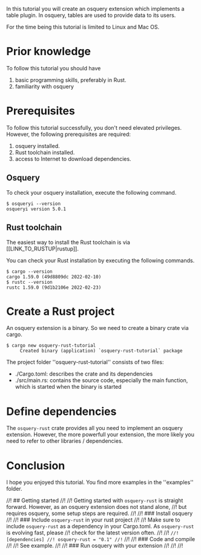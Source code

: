 In this tutorial you will create an osquery extension which implements a table plugin. In osquery, tables are used 
to provide data to its users.

For the time being this tutorial is limited to Linux and Mac OS.

# Prior knowledge

To follow this tutorial you should have 

1. basic programming skills, preferably in Rust.
2. familiarity with osquery

# Prerequisites

To follow this tutorial successfully, you don't need elevated privileges. However, the following prerequisites 
are required:

1. osquery installed.
2. Rust toolchain installed.
3. access to Internet to download dependencies.

## Osquery

To check your osquery installation, execute the following command.

```
$ osqueryi --version
osqueryi version 5.0.1
```

## Rust toolchain

The easiest way to install the Rust toolchain is via [[LINK_TO_RUSTUP|rustup]].

You can check your Rust installation by executing the following commands.

```
$ cargo --version
cargo 1.59.0 (49d8809dc 2022-02-10)
$ rustc --version
rustc 1.59.0 (9d1b2106e 2022-02-23)
```

# Create a Rust project

An osquery extension is a binary. So we need to create a binary crate via cargo.

```
$ cargo new osquery-rust-tutorial
     Created binary (application) `osquery-rust-tutorial` package
```

The project folder ''osquery-rust-tutorial'' consists of two files:

* ./Cargo.toml: describes the crate and its dependencies
* ./src/main.rs: contains the source code, especially the main function, which is started when the binary is started

# Define dependencies

The `osquery-rust` crate provides all you need to implement an osquery extension. However, the more powerfull your 
extension, the more likely you need to refer to other libraries / dependencies.


# Conclusion

I hope you enjoyed this tutorial. You find more examples in the ''examples'' folder.






//! ## Getting started
//!
//! Getting started with `osquery-rust` is straight forward. However, as an osquery extension does not stand alone,
//! but requires osquery, some setup steps are required.
//!
//! ### Install osquery
//!
//! ### Include `osquery-rust` in your rust project
//!
//! Make sure to include `osquery-rust` as a dependency in your Cargo.toml. As `osquery-rust` is evolving fast, please
//! check for the latest version often.
//!
//! ```
//! [dependencies]
//! osquery-rust = "0.1"
//! ```
//!
//! ### Code and compile
//!
//! See example.
//!
//! ### Run osquery with your extension
//!
//!
//!
